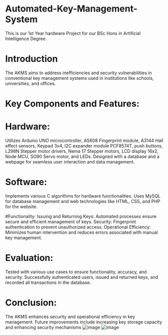 # Automated-Key-Management-System
This is our 1st Year hardware Project for our BSc Hons in Artificial Intelligence Degree. 

# Introduction
The AKMS aims to address inefficiencies and security vulnerabilities in conventional key management systems used in institutions like schools, universities, and offices.
# Key Components and Features:

# Hardware:
Utilizes Arduino UNO microcontroller, AS608 Fingerprint module, A3144 Hall effect sensors, Keypad 3x4, I2C expander module PCF8574T, push buttons, L298N Stepper motor drivers, Nema 17 Stepper motors, LCD display 16x2, Node MCU, SG90 Servo motor, and LEDs.
Designed with a database and a webpage for seamless user interaction and data management.

# Software:
Implements various C algorithms for hardware functionalities.
Uses MySQL for database management and web technologies like HTML, CSS, and PHP for the website.

#Functionality:
Issuing and Returning Keys: Automated processes ensure secure and efficient management of keys.
Security: Fingerprint authentication to prevent unauthorized access.
Operational Efficiency: Minimizes human intervention and reduces errors associated with manual key management.

# Evaluation:
Tested with various use cases to ensure functionality, accuracy, and security.
Successfully authenticated users, issued and returned keys, and recorded all transactions in the database.

# Conclusion:
The AKMS enhances security and operational efficiency in key management.
Future improvements include increasing key storage capacity and enhancing security mechanisms​
![image](https://github.com/ShivanTillekeratne/Automated-Key-Management-System/assets/77282555/39161653-439c-4fb4-9cf3-dc0defa0243a)
![image](https://github.com/ShivanTillekeratne/Automated-Key-Management-System/assets/77282555/79a7bca8-6984-4ad8-be18-144f2fa94477)
